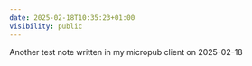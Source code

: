 ```yaml
---
date: 2025-02-18T10:35:23+01:00
visibility: public
---
```


Another test note written in my micropub client on 2025-02-18